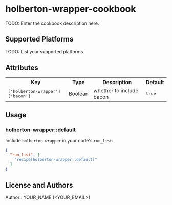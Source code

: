 # holberton-wrapper-cookbook

TODO: Enter the cookbook description here.

## Supported Platforms

TODO: List your supported platforms.

## Attributes

<table>
  <tr>
    <th>Key</th>
    <th>Type</th>
    <th>Description</th>
    <th>Default</th>
  </tr>
  <tr>
    <td><tt>['holberton-wrapper']['bacon']</tt></td>
    <td>Boolean</td>
    <td>whether to include bacon</td>
    <td><tt>true</tt></td>
  </tr>
</table>

## Usage

### holberton-wrapper::default

Include `holberton-wrapper` in your node's `run_list`:

```json
{
  "run_list": [
    "recipe[holberton-wrapper::default]"
  ]
}
```

## License and Authors

Author:: YOUR_NAME (<YOUR_EMAIL>)
